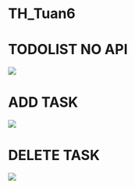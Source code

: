 # TH_Tuan6
# TODOLIST NO API
![](https://user-images.githubusercontent.com/89072824/194706669-f8d4ec15-71b2-4636-8f8f-29d04cd06aff.JPG)
# ADD TASK
![](https://user-images.githubusercontent.com/89072824/194706735-b1fc989e-1e68-4295-a507-b248666f0631.JPG)
# DELETE TASK
![](https://user-images.githubusercontent.com/89072824/194706768-a0a49181-8896-4316-828d-3a6efeafbfc2.JPG)

